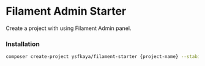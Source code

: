 # Filament Admin Starter

Create a project with using Filament Admin panel.

### Installation

```bash
composer create-project ysfkaya/filament-starter {project-name} --stability=dev
```

